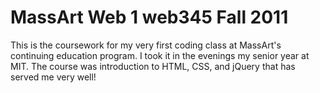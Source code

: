 MassArt Web 1 web345 Fall 2011
=================================

This is the coursework for my very first coding class at MassArt's continuing education program. I took it in the evenings my senior year at MIT. The course was introduction to HTML, CSS, and jQuery that has served me very well!
